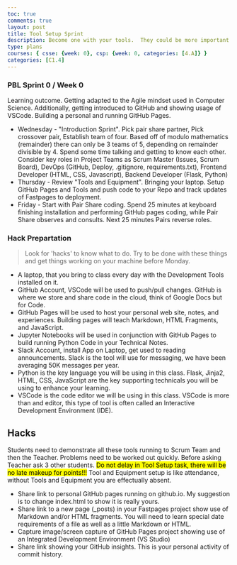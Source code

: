 ```yaml
---
toc: true
comments: true
layout: post
title: Tool Setup Sprint
description: Become one with your tools.  They could be more important than code, code, code.
type: plans
courses: { csse: {week: 0}, csp: {week: 0, categories: [4.A]} }
categories: [C1.4]
---
```


### PBL Sprint 0 / Week 0
Learning outcome.  Getting adapted to the Agile mindset used in Computer Science.  Additionally, getting introduced to GitHub and showing usage of VSCode.   Building a personal and running GitHub Pages.
- Wednesday - "Introduction Sprint".  Pick pair share partner, Pick crossover pair, Establish team of four.  Based off of modulo mathematics (remainder) there can only be 3 teams of 5, depending on remainder divisible by 4.   Spend some time talking and getting to know each other.  Consider key roles in Project Teams as Scrum Master (Issues, Scrum Board), DevOps (GitHub, Deploy, .gitignore, requirements.txt), Frontend Developer (HTML, CSS, Javascript), Backend Developer (Flask, Python)
- Thursday - Review "Tools and Equipment".  Bringing your laptop.  Setup GitHub Pages and Tools and push code to your Repo and track updates of Fastpages to deployment.
- Friday - Start with Pair Share coding. Spend 25 minutes at keyboard finishing installation and performing GitHub pages coding, while Pair Share observes and consults.  Next 25 minutes Pairs reverse roles.


### Hack Prepartation
> Look for 'hacks' to know what to do.  Try to be done with these things and get things working on your machine before Monday.
- A laptop, that you bring to class every day with the Development Tools installed on it.
- GitHub Account, VSCode will be used to push/pull changes. GitHub is where we store and share code in the cloud, think of Google Docs but for Code.
- GitHub Pages will be used to host your personal web site, notes, and experiences.  Building pages will teach Markdown, HTML Fragments, and JavaScript.
- Jupyter Notebooks will be used in conjunction with GitHub Pages to build running Python Code in your Technical Notes.
- Slack Account, install App on Laptop, get used to reading announcements. Slack is the tool will use for messaging, we have been averaging 50K messages per year.
- Python is the key language you will be using in this class.  Flask, Jinja2, HTML, CSS, JavaScript are the key supporting technicals you will be using to enhance your learning.
- VSCode is the code editor we will be using in this class.  VSCode is more than and editor, this type of tool is often called an Interactive Development Environment (IDE). 

## Hacks
Students need to demonstrate all these tools running to Scrum Team and then the Teacher.  Problems need to be worked out quickly.  Before asking Teacher ask 3 other students.  <mark>Do not delay in Tool Setup task, there will be no late makeup for points!!!</mark>  Tool and Equipment setup is like attendance, without Tools and Equipment you are effectually absent.
- Share link to personal GitHub pages running on github.io.  My suggestion is to change index.html to show it is really yours.
- Share link to a new page (_posts) in your Fastpages project show use of  Markdown and/or HTML fragments.  You will need to learn special date requirements of a file as well as a little Markdown or HTML.
- Capture image/screen capture of GitHub Pages project showing use of an Integrated Development Environment (VS Studio)
- Share link showing your GitHub insights.  This is your personal activity of commit history.